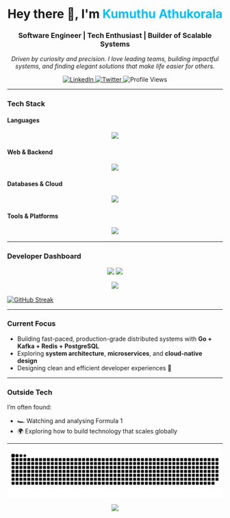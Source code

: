 <!-- Profile Header -->
<h1 align="center">
  Hey there 👋, I'm <span style="color:#00BFFF;">Kumuthu Athukorala</span>
</h1>

<h3 align="center">Software Engineer | Tech Enthusiast | Builder of Scalable Systems</h3>

<p align="center">
  <em>Driven by curiosity and precision. I love leading teams, building impactful systems, and finding elegant solutions that make life easier for others.</em>
</p>

<p align="center">
  <a href="https://www.linkedin.com/in/kumuthu-athukorala/">
    <img src="https://img.shields.io/badge/LinkedIn-Kumuthu_Athukorala-0077B5?style=flat&logo=linkedin" alt="LinkedIn" />
  </a>
  <a href="https://twitter.com/Kumuthu5">
    <img src="https://img.shields.io/twitter/follow/Kumuthu5?style=flat&logo=twitter&color=1DA1F2" alt="Twitter" />
  </a>
  <img src="https://komarev.com/ghpvc/?username=KumuthuA&color=blueviolet&style=flat" alt="Profile Views" />
</p>

---

### Tech Stack

#### Languages
<p align="center">
  <img src="https://skillicons.dev/icons?i=python,java,go,typescript,javascript" />
</p>

#### Web & Backend
<p align="center">
  <img src="https://skillicons.dev/icons?i=react,nodejs,spring,angular,fastapi,express" />
</p>

#### Databases & Cloud
<p align="center">
  <img src="https://skillicons.dev/icons?i=mysql,postgresql,firebase,aws,redis,mongodb" />
</p>

#### Tools & Platforms
<p align="center">
  <img src="https://skillicons.dev/icons?i=git,github,docker,postman,kafka,figma,vscode" />
</p>

---

### Developer Dashboard

<p align="center">
  <img 
    src="https://github-readme-stats.vercel.app/api?username=KumuthuA&show_icons=true&theme=tokyonight&hide_border=true&count_private=true" 
    height="165px" 
  />
  <img 
    src="https://github-readme-streak-stats.herokuapp.com?user=KumuthuA&theme=tokyonight&hide_border=true" 
    height="165px" 
  />
</p>

<p align="center">
  <img 
    src="https://github-readme-stats.vercel.app/api/top-langs/?username=KumuthuA&layout=compact&theme=tokyonight&hide_border=true" 
    height="150px" 
  />
</p>

[![GitHub Streak](https://streak-stats.demolab.com?user=KumuthuA&theme=tokyonight&hide_border=true)](https://git.io/streak-stats)

---

### Current Focus
- Building fast-paced, production-grade distributed systems with **Go + Kafka + Redis + PostgreSQL**
- Exploring **system architecture**, **microservices**, and **cloud-native design**
- Designing clean and efficient developer experiences 🧩

---

### Outside Tech
I’m often found:
- 🏎️ Watching and analysing Formula 1 
- 🌍 Exploring how to build technology that scales globally

---

<p align="center">
  <img src="https://github.com/Platane/snk/raw/output/github-contribution-grid-snake.svg" alt="Snake animation" />
</p>

<p align="center">
  <img src="https://capsule-render.vercel.app/api?type=waving&color=gradient&height=90&section=footer"/>
</p>
